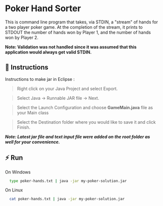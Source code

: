 
# Poker Hand Sorter

This is command line program that takes, via STDIN, a "stream" of hands for a two player poker game. At the completion of the stream, it prints to STDOUT the number of hands won by Player 1, and the number of hands won by Player 2.

**Note: Validation was not handled since it was assumed that this application would always get valid STDIN.**


## 📖 Instructions

Instructions to make jar in Eclipse :

> Right click on your Java Project and select Export.

> Select Java -> Runnable JAR file -> Next.

> Select the Launch Configuration and choose **GameMain.java** file as your Main class

> Select the Destination folder where you would like to save it and click Finish.


***Note: Latest jar file and text input file were added on the root folder as well for your convenience.***

## ⚡️ Run

On Windows

```bash
  type poker-hands.txt | java -jar my-poker-solution.jar
```

On Linux

```bash
  cat poker-hands.txt | java -jar my-poker-solution.jar
```

